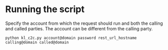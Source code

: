 # Running the script
Specify the account from which the request should run and both the calling and called parties.  The account can be different from the calling party.
```
python kl_c2c.py account@domain password rest_url_hostname calling@domain called@domain 
```

